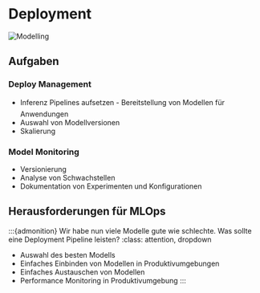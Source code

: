 # Deployment

![Modelling](img/deployment.png)

## Aufgaben

### Deploy Management
- Inferenz Pipelines aufsetzen
- Bereitstellung von Modellen für Anwendungen
- Auswahl von Modellversionen
- Skalierung 
  
### Model Monitoring
- Versionierung
- Analyse von Schwachstellen
- Dokumentation von Experimenten und Konfigurationen

## Herausforderungen für MLOps

:::{admonition} Wir habe nun viele Modelle gute wie schlechte. Was sollte eine Deployment Pipeline leisten?
:class: attention, dropdown
- Auswahl des besten Modells
- Einfaches Einbinden von Modellen in Produktivumgebungen
- Einfaches Austauschen von Modellen
- Performance Monitoring in Produktivumgebung
:::



